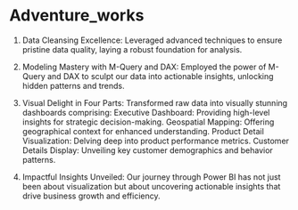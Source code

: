 # Adventure_works

1. Data Cleansing Excellence: Leveraged advanced techniques to ensure pristine data quality, laying a robust foundation for analysis.

2. Modeling Mastery with M-Query and DAX: Employed the power of M-Query and DAX to sculpt our data into actionable insights, unlocking hidden patterns and trends.

3. Visual Delight in Four Parts: Transformed raw data into visually stunning dashboards comprising:
    Executive Dashboard: Providing high-level insights for strategic decision-making.
    Geospatial Mapping: Offering geographical context for enhanced understanding.
    Product Detail Visualization: Delving deep into product performance metrics.
    Customer Details Display: Unveiling key customer demographics and behavior patterns.
   
5. Impactful Insights Unveiled: Our journey through Power BI has not just been about visualization but about uncovering actionable insights that drive business growth and efficiency.
